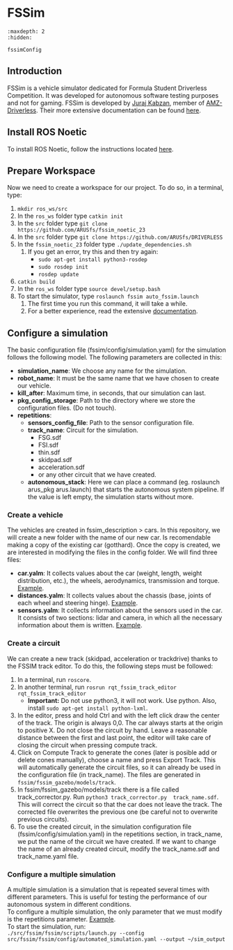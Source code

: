 # FSSim

```{toctree}
:maxdepth: 2
:hidden:

fssimConfig

```

## Introduction
FSSim is a vehicle simulator dedicated for Formula Student Driverless Competition. It was developed for autonomous software testing purposes and not for gaming. FSSim is developed by [Juraj Kabzan](https://www.linkedin.com/in/juraj-kabzan-143698a1/), member of [AMZ-Driverless](http://driverless.amzracing.ch/). 
Their more extensive documentation can be found [here](https://github.com/AMZ-Driverless/fssim/blob/master/fssim_doc/index.md).

## Install ROS Noetic
To install ROS Noetic, follow the instructions located [here](https://arusfs.github.io/DRIVERLESS/instalarEntorno.html#installation-of-ros-noetic).

## Prepare Workspace
Now we need to create a workspace for our project. To do so, in a terminal, type:
1. `mkdir ros_ws/src`
2. In the `ros_ws` folder type `catkin init`
3. In the `src` folder type `git clone https://github.com/ARUSfs/fssim_noetic_23`
4. In the `src` folder type `git clone https://github.com/ARUSfs/DRIVERLESS`
5. In the `fssim_noetic_23` folder type `./update_dependencies.sh`
    1. If you get an error, try this and then try again: 
        - `sudo apt-get install python3-rosdep`
        - `sudo rosdep init`
        - `rosdep update`
6. `catkin build`
7. In the `ros_ws` folder type `source devel/setup.bash`
8. To start the simulator, type `roslaunch fssim auto_fssim.launch`
    1. The first time you run this command, it will take a while.
    2. For a better experience, read the extensive [documentation](https://arusfs.github.io/DRIVERLESS/fssimConfig.html).

## Configure a simulation
The basic configuration file (fssim/config/simulation.yaml) for the simulation follows the following model. The following parameters are collected in this:
- **simulation_name**: We choose any name for the simulation.
- **robot_name**: It must be the same name that we have chosen to create our vehicle.
- **kill_after**: Maximum time, in seconds, that our simulation can last.
- **pkg_config_storage**: Path to the directory where we store the configuration files. (Do not touch).
- **repetitions**:
    - **sensors_config_file**: Path to the sensor configuration file.
    - **track_name**: Circuit for the simulation.
        * FSG.sdf
        * FSI.sdf
        * thin.sdf
        * skidpad.sdf
        * acceleration.sdf
        * or any other circuit that we have created.
    - **autonomous_stack**: Here we can place a command (eg. roslaunch arus_pkg arus.launch) that starts the autonomous system pipeline. If the value is left empty, the simulation starts without more.

### Create a vehicle
The vehicles are created in fssim_description > cars. In this repository, we will create a new folder with the name of our new car. Is recomendable making a copy of the existing car (gotthard). Once the copy is created, we are interested in modifying the files in the config folder. We will find three files:
- **car.yalm**: It collects values about the car (weight, length, weight distribution, etc.), the wheels, aerodynamics, transmission and torque. [Example](https://github.com/Huguet57/fssim-2021/blob/master/fssim_description/cars/gotthard/config/car.yaml).
- **distances.yalm**: It collects values about the chassis (base, joints of each wheel and steering hinge). [Example](https://github.com/Huguet57/fssim-2021/blob/master/fssim_description/cars/gotthard/config/distances.yaml).
- **sensors.yalm**: It collects information about the sensors used in the car. It consists of two sections: lidar and camera, in which all the necessary information about them is written. [Example](https://github.com/Huguet57/fssim-2021/blob/master/fssim_description/cars/gotthard/config/sensors.yaml).

### Create a circuit
We can create a new track (skidpad, acceleration or trackdrive) thanks to the FSSIM track editor. To do this, the following steps must be followed:
1. In a terminal, run `roscore`.
2. In another terminal, run `rosrun rqt_fssim_track_editor rqt_fssim_track_editor`
    - **Important:** Do not use python3, it will not work. Use python. Also, install `sudo apt-get install python-lxml`.
3. In the editor, press and hold Ctrl and with the left click draw the center of the track. The origin is always 0,0. The car always starts at the origin to positive X.
Do not close the circuit by hand. Leave a reasonable distance between the first and last point, the editor will take care of closing the circuit when pressing compute track.
4. Click on Compute Track to generate the cones (later is posible add or delete cones manually), choose a name and press Export Track. This will automatically generate the circuit files, so it can already be used in the configuration file (in track_name). The files are generated in `fssim/fssim_gazebo/models/track`.
5. In fssim/fssim_gazebo/models/track there is a file called track_corrector.py. Run `python3 track_corrector.py  track_name.sdf`. This will correct the circuit so that the car does not leave the track. The corrected file overwrites the previous one (be careful not to overwrite previous circuits). 
6. To use the created circuit, in the simulation configuration file (fssim/config/simulation.yaml) in the repetitions section, in track_name, we put the name of the circuit we have created. If we want to change the name of an already created circuit, modify the track_name.sdf and track_name.yaml file.

### Configure a multiple simulation
A multiple simulation is a simulation that is repeated several times with different parameters. This is useful for testing the performance of our autonomous system in different conditions.  
To configure a multiple simulation, the only parameter that we must modify is the repetitions parameter. [Example](https://github.com/Huguet57/fssim-2021/blob/master/fssim/config/automated_simulation.yaml).  
To start the simulation, run:  
`./src/fssim/fssim/scripts/launch.py --config src/fssim/fssim/config/automated_simulation.yaml --output ~/sim_output`







